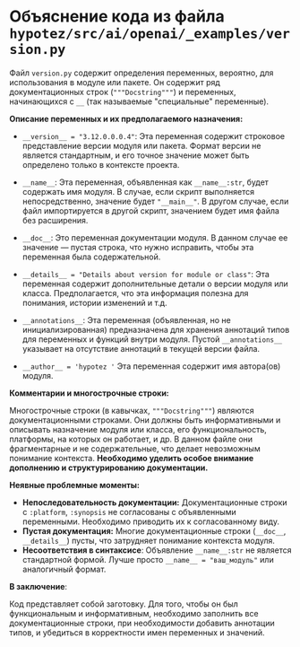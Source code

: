 # Объяснение кода из файла `hypotez/src/ai/openai/_examples/version.py`

Файл `version.py` содержит определения переменных, вероятно, для использования в модуле или пакете.  Он содержит ряд документационных строк (`"""Docstring"""`) и переменных, начинающихся с `__` (так называемые "специальные" переменные).

**Описание переменных и их предполагаемого назначения:**

* `__version__ = "3.12.0.0.0.4"`:  Эта переменная содержит строковое представление версии модуля или пакета. Формат версии не является стандартным, и его точное значение может быть определено только в контексте проекта.

* `__name__`:  Эта переменная, объявленная как `__name__:str`,  будет содержать имя модуля.  В случае, если скрипт выполняется непосредственно, значение будет `"__main__"`.  В другом случае, если файл импортируется в другой скрипт, значением будет имя файла без расширения.

* `__doc__`:  Это переменная документации модуля.  В данном случае ее значение — пустая строка, что нужно исправить, чтобы эта переменная была содержательной.

* `__details__ = "Details about version for module or class"`:  Эта переменная содержит дополнительные детали о версии модуля или класса.  Предполагается, что эта информация полезна для понимания, истории изменений и т.д.


* `__annotations__`:  Эта переменная (объявленная, но не инициализированная) предназначена для хранения аннотаций типов для переменных и функций внутри модуля.  Пустой `__annotations__`  указывает на отсутствие аннотаций в текущей версии файла.

* `__author__ = 'hypotez '`  Эта переменная содержит имя автора(ов) модуля.

**Комментарии и многострочные строки:**

Многострочные строки (в кавычках, `"""Docstring"""`) являются документационными строками.  Они должны быть информативными и описывать назначение модуля или класса, его функциональность, платформы, на которых он работает, и др. В данном файле они фрагментарные и не содержательные, что делает невозможным понимание контекста.  **Необходимо уделить особое внимание дополнению и структурированию документации.**

**Неявные проблемные моменты:**

* **Непоследовательность документации:** Документационные строки с `:platform`, `:synopsis` не согласованы с объявленными переменными. Необходимо приводить их к согласованному виду.
* **Пустая документация:** Многие документационные строки (`__doc__`, `__details__`) пусты, что затрудняет понимание контекста модуля.
* **Несоответствия в синтаксисе**:  Объявление `__name__:str` не является стандартной формой.  Лучше просто `__name__ = "ваш_модуль"` или аналогичный формат.


**В заключение**:

Код представляет собой заготовку.  Для того, чтобы он был функциональным и информативным, необходимо заполнить все документационные строки, при необходимости добавить аннотации типов, и убедиться в корректности имен переменных и значений.